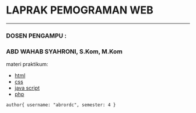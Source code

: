 # LAPRAK PEMOGRAMAN WEB 
---

### DOSEN PENGAMPU : 
### ABD WAHAB SYAHRONI, S.Kom, M.Kom

materi praktikum:

* [html](https://github.com/DemtimCod/Modul-html/blob/main/dicoding-modul-html.md)
* [css](https://github.com/DemtimCod/Modul-html/blob/main/Img-modul-html.md)
* [java script](https://github.com/DemtimCod/Modul-html/blob/main/Formatting-modul-html.md)
* [php](https://github.com/DemtimCod/Modul-html/blob/main/tabel-modul-html.md) 




<code>author{
  username: "abrordc", 
  semester: 4
}<code/>